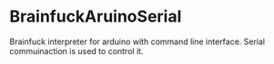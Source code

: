 # BrainfuckAruinoSerial
Brainfuck interpreter for arduino with command line interface. Serial commuinaction is used to control it.
